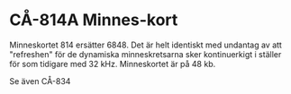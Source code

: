 # CÅ-814A Minnes-kort
Minneskortet 814 ersätter 6848. 
Det är helt identiskt med undantag av att "refreshen" för de dynamiska minneskretsarna sker kontinuerkigt i ställer för som tidigare med 32 kHz. Minneskortet är på 48 kb.  
 
Se även CÅ-834
